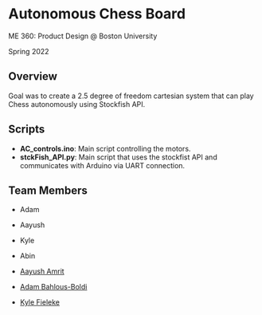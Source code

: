 # Autonomous Chess Board
ME 360: Product Design @ Boston University 

Spring 2022


## Overview
Goal was to create a 2.5 degree of freedom cartesian system that can play Chess autonomously using Stockfish API. 

## Scripts
- **AC_controls.ino**: Main script controlling the motors.
- **stckFish_API.py**: Main script that uses the stockfist API and communicates with Arduino via UART connection.

## Team Members
- Adam 
- Aayush
- Kyle
- Abin

- <a href="https://aamrit.wixsite.com/portfolio">Aayush Amrit</a>
- <a href="https://sites.google.com/bu.edu/adambahlous-boldi/home">Adam Bahlous-Boldi</a>
- <a href="http://kylefieleke.com/">Kyle Fieleke</a>

